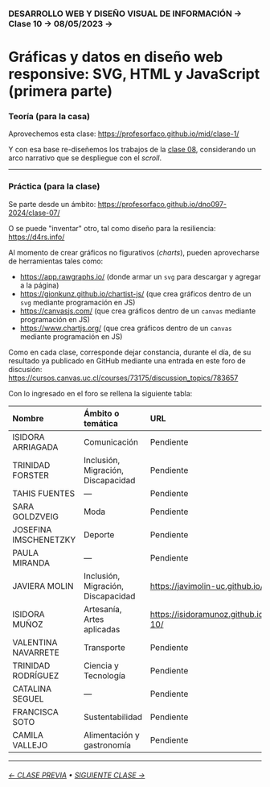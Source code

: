 ### DESARROLLO WEB Y DISEÑO VISUAL DE INFORMACIÓN → Clase 10 → 08/05/2023 → 


# Gráficas y datos en diseño web responsive: SVG, HTML y JavaScript (primera parte)

### Teoría (para la casa)

Aprovechemos esta clase: https://profesorfaco.github.io/mid/clase-1/

Y con esa base re-diseñemos los trabajos de la [clase 08](https://github.com/profesorfaco/dno097-2024/tree/main/clase-08), considerando un arco narrativo que se despliegue con el *scroll*. 

- - - - - - - - - - - - - - 

### Práctica (para la clase)

Se parte desde un ámbito: https://profesorfaco.github.io/dno097-2024/clase-07/

O se puede "inventar" otro, tal como diseño para la resiliencia: https://d4rs.info/

Al momento de crear gráficos no figurativos (*charts*), pueden aprovecharse de herramientas tales como:

- https://app.rawgraphs.io/ (donde armar un `svg` para descargar y agregar a la página)
- https://gionkunz.github.io/chartist-js/ (que crea gráficos dentro de un `svg` mediante programación en JS)
- https://canvasjs.com/ (que crea gráficos dentro de un `canvas` mediante programación en JS) 
- https://www.chartjs.org/ (que crea gráficos dentro de un `canvas` mediante programación en JS)

Como en cada clase, corresponde dejar constancia, durante el día, de su resultado ya publicado en GitHub mediante una entrada en este foro de discusión: https://cursos.canvas.uc.cl/courses/73175/discussion_topics/783657

Con lo ingresado en el foro se rellena la siguiente tabla:

| Nombre | Ámbito o temática | URL           |
|:-------|:-------------------|:-------------|
| ISIDORA ARRIAGADA	| Comunicación | Pendiente |
| TRINIDAD FORSTER | Inclusión, Migración, Discapacidad	 | Pendiente |
| TAHIS FUENTES | — | Pendiente | 
| SARA GOLDZVEIG | Moda | Pendiente |
| JOSEFINA IMSCHENETZKY | Deporte | Pendiente | 
| PAULA MIRANDA | — | Pendiente | 
| JAVIERA MOLIN | Inclusión, Migración, Discapacidad	 | https://javimolin-uc.github.io/C10/ | 		
| ISIDORA MUÑOZ	 | Artesanía, Artes aplicadas | https://isidoramunoz.github.io/dnoweb-10/ | 
| VALENTINA NAVARRETE | Transporte | Pendiente | 
| TRINIDAD RODRÍGUEZ | Ciencia y Tecnología | Pendiente | 
| CATALINA SEGUEL | — | Pendiente | 
| FRANCISCA SOTO | Sustentabilidad | Pendiente | 
| CAMILA VALLEJO | Alimentación y gastronomía | Pendiente | 

- - - - - - - 

###### [← CLASE PREVIA](https://github.com/profesorfaco/dno097-2024/tree/main/clase-08) • [SIGUIENTE CLASE →](https://github.com/profesorfaco/dno097-2024/tree/main/clase-11)
